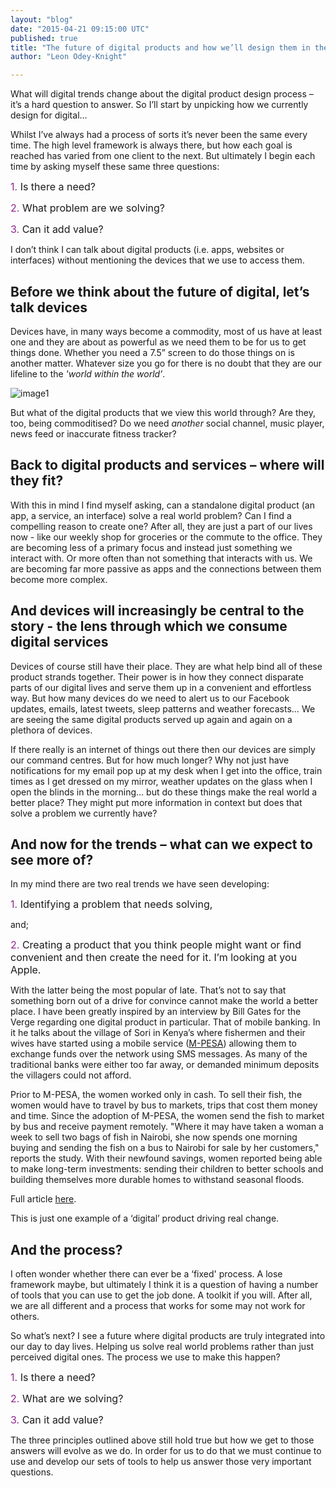 ```yaml
---
layout: "blog"
date: "2015-04-21 09:15:00 UTC"
published: true
title: "The future of digital products and how we’ll design them in the future"
author: "Leon Odey-Knight"

---
```


What will digital trends change about the digital product design process – it’s a hard question to answer. So I’ll start by unpicking how we currently design for digital…  


Whilst I’ve always had a process of sorts it’s never been the same every time. The high level framework is always there, but how each goal is reached has varied from one client to the next. But ultimately I begin each time by asking myself these same three questions:  
  
<font size="3"><font color="#91278f">1.</font> Is there a need?</font>  
  
<font size="3"><font color="#91278f">2.</font> What problem are we solving?</font>  
  
<font size="3"><font color="#91278f">3.</font> Can it add value?</font>  
  
 I don’t think I can talk about digital products (i.e. apps, websites or interfaces) without mentioning the devices that we use to access them.

## Before we think about the future of digital, let’s talk devices
 Devices have, in many ways become a commodity, most of us have at least one and they are about as powerful as we need them to be for us to get things done. Whether you need a 7.5” screen to do those things on is another matter. Whatever size you go for there is no doubt that they are our lifeline to the _'world within the world’_.  
  
 ![image1](http://i1291.photobucket.com/albums/b548/grammccram/cfad3e2f-62a8-40d5-8255-d132ac395ebf\_zpshowlh5gh.png)  


But what of the digital products that we view this world through? Are they, too, being commoditised? Do we need _another_ social channel, music player, news feed or inaccurate fitness tracker?  
  

## Back to digital products and services – where will they fit?
 With this in mind I find myself asking, can a standalone digital product (an app, a service, an interface) solve a real world problem? Can I find a compelling reason to create one? After all, they are just a part of our lives now - like our weekly shop for groceries or the commute to the office. They are becoming less of a primary focus and instead just something we interact with. Or more often than not something that interacts with us. We are becoming far more passive as apps and the connections between them become more complex.  
  

## And devices will increasingly be central to the story - the lens through which we consume digital services
 Devices of course still have their place. They are what help bind all of these product strands together. Their power is in how they connect disparate parts of our digital lives and serve them up in a convenient and effortless way. But how many devices do we need to alert us to our Facebook updates, emails, latest tweets, sleep patterns and weather forecasts… We are seeing the same digital products served up again and again on a plethora of devices.  
  
 If there really is an internet of things out there then our devices are simply our command centres. But for how much longer? Why not just have notifications for my email pop up at my desk when I get into the office, train times as I get dressed on my mirror, weather updates on the glass when I open the blinds in the morning… but do these things make the real world a better place? They might put more information in context but does that solve a problem we currently have?  
  

## And now for the trends – what can we expect to see more of?
 In my mind there are two real trends we have seen developing:  
  
<font size="3"><font color="#91278f">1.</font> Identifying a problem that needs solving,</font>  
  
 and;  
  
<font size="3"><font color="#91278f">2.</font> Creating a product that you think people might want or find convenient and then create the need for it. I’m looking at you Apple.</font>  
  
 With the latter being the most popular of late. That’s not to say that something born out of a drive for convince cannot make the world a better place. I have been greatly inspired by an interview by Bill Gates for the Verge regarding one digital product in particular. That of mobile banking. In it he talks about the village of Sori in Kenya’s where fishermen and their wives have started using a mobile service ([M-PESA](https://www.mpesa.in/portal/customer/AboutMpesa.jsp)) allowing them to exchange funds over the network using SMS messages. As many of the traditional banks were either too far away, or demanded minimum deposits the villagers could not afford.  
  
 Prior to M-PESA, the women worked only in cash. To sell their fish, the women would have to travel by bus to markets, trips that cost them money and time. Since the adoption of M-PESA, the women send the fish to market by bus and receive payment remotely. "Where it may have taken a woman a week to sell two bags of fish in Nairobi, she now spends one morning buying and sending the fish on a bus to Nairobi for sale by her customers," reports the study. With their newfound savings, women reported being able to make long-term investments: sending their children to better schools and building themselves more durable homes to withstand seasonal floods.  
  
 Full article [here](http://www.theverge.com/2015/2/4/7966043/bill-gates-future-of-banking-and-mobile-money).  
  
 This is just one example of a ‘digital’ product driving real change.  
  

## And the process?
 I often wonder whether there can ever be a ‘fixed' process. A lose framework maybe, but ultimately I think it is a question of having a number of tools that you can use to get the job done. A toolkit if you will. After all, we are all different and a process that works for some may not work for others.  
  
 So what’s next? I see a future where digital products are truly integrated into our day to day lives. Helping us solve real world problems rather than just perceived digital ones. The process we use to make this happen?  
  
<font size="3"><font color="#91278f">1.</font> Is there a need?</font>  
  
<font size="3"><font color="#91278f">2.</font> What are we solving?</font>  
  
<font size="3"><font color="#91278f">3.</font> Can it add value?</font>  
  
 The three principles outlined above still hold true but how we get to those answers will evolve as we do. In order for us to do that we must continue to use and develop our sets of tools to help us answer those very important questions.
